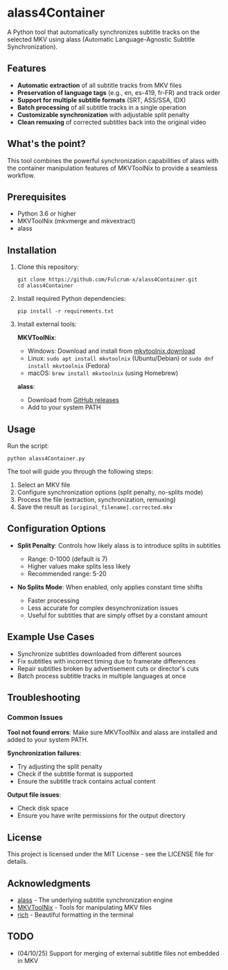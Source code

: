 # alass4Container

A Python tool that automatically synchronizes subtitle tracks on the selected MKV using alass (Automatic Language-Agnostic Subtitle Synchronization).

## Features

- **Automatic extraction** of all subtitle tracks from MKV files
- **Preservation of language tags** (e.g., en, es-419, fr-FR) and track order
- **Support for multiple subtitle formats** (SRT, ASS/SSA, IDX)
- **Batch processing** of all subtitle tracks in a single operation
- **Customizable synchronization** with adjustable split penalty
- **Clean remuxing** of corrected subtitles back into the original video

## What's the point?

This tool combines the powerful synchronization capabilities of alass with the container manipulation features of MKVToolNix to provide a seamless workflow.

## Prerequisites

- Python 3.6 or higher
- MKVToolNix (mkvmerge and mkvextract)
- alass

## Installation

1. Clone this repository:
   ```
   git clone https://github.com/Fulcrum-x/alass4Container.git
   cd alass4Container
   ```

2. Install required Python dependencies:
   ```
   pip install -r requirements.txt
   ```

3. Install external tools:

   **MKVToolNix**:
   - Windows: Download and install from [mkvtoolnix.download](https://mkvtoolnix.download/)
   - Linux: `sudo apt install mkvtoolnix` (Ubuntu/Debian) or `sudo dnf install mkvtoolnix` (Fedora)
   - macOS: `brew install mkvtoolnix` (using Homebrew)

   **alass**:
   - Download from [GitHub releases](https://github.com/kaegi/alass/releases)
   - Add to your system PATH

## Usage

Run the script:
```
python alass4Container.py
```

The tool will guide you through the following steps:
1. Select an MKV file
2. Configure synchronization options (split penalty, no-splits mode)
3. Process the file (extraction, synchronization, remuxing)
4. Save the result as `[original_filename].corrected.mkv`

## Configuration Options

- **Split Penalty**: Controls how likely alass is to introduce splits in subtitles
  - Range: 0-1000 (default is 7)
  - Higher values make splits less likely
  - Recommended range: 5-20

- **No Splits Mode**: When enabled, only applies constant time shifts
  - Faster processing
  - Less accurate for complex desynchronization issues
  - Useful for subtitles that are simply offset by a constant amount

## Example Use Cases

- Synchronize subtitles downloaded from different sources
- Fix subtitles with incorrect timing due to framerate differences
- Repair subtitles broken by advertisement cuts or director's cuts
- Batch process subtitle tracks in multiple languages at once

## Troubleshooting

### Common Issues

**Tool not found errors**:
Make sure MKVToolNix and alass are installed and added to your system PATH.

**Synchronization failures**:
- Try adjusting the split penalty
- Check if the subtitle format is supported
- Ensure the subtitle track contains actual content

**Output file issues**:
- Check disk space
- Ensure you have write permissions for the output directory

## License

This project is licensed under the MIT License - see the LICENSE file for details.

## Acknowledgments

- [alass](https://github.com/kaegi/alass) - The underlying subtitle synchronization engine
- [MKVToolNix](https://mkvtoolnix.download/) - Tools for manipulating MKV files
- [rich](https://github.com/Textualize/rich) - Beautiful formatting in the terminal

## TODO

- (04/10/25) Support for merging of external subtitle files not embedded in MKV
